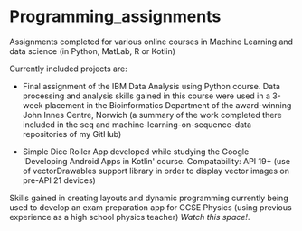 # Programming_assignments
Assignments completed for various online courses in Machine Learning and data science (in Python, MatLab, R or Kotlin)

Currently included projects are:
- Final assignment of the IBM Data Analysis using Python course. Data processing and analysis skills gained in this course were
used in a 3-week placement in the Bioinformatics Department of the award-winning John Innes Centre, Norwich (a summary of the
work completed there included in the seq and machine-learning-on-sequence-data repositories of my GitHub)

- Simple Dice Roller App developed while studying the Google 'Developing Android Apps in Kotlin' course.
Compatability: API 19+ (use of vectorDrawables support library in order to display vector images on pre-API 21 devices)

Skills gained in creating layouts and dynamic programming currently being used to develop an exam preparation app for GCSE Physics (using previous experience as a high school physics teacher) *Watch this space!*.
